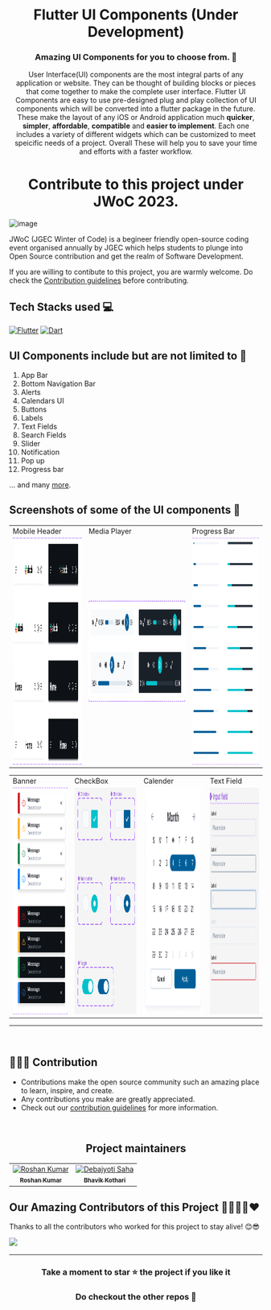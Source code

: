<h1 align=center> Flutter UI Components (Under Development) </h1>

<h3 align=center> Amazing UI Components for you to choose from. 📜 </h3>

<p align="center">
User Interface(UI) components are the most integral parts of any application or website. They can be thought of building blocks or pieces that come together to make the complete user interface. Flutter UI Components are  easy to use pre-designed plug and play collection of UI components which will be converted into a flutter package in the future. These make the layout of any iOS or Android application much <b>quicker</b>, <b>simpler</b>, <b>affordable</b>, <b>compatible</b> and <b>easier to implement</b>. Each one includes a variety of different widgets which can be customized to meet speicific needs of a project. Overall These will help you to save your time and efforts with a faster workflow.
</p>

<h1 align='center'>Contribute to this project under JWoC 2023.</h1>

![image](https://user-images.githubusercontent.com/93156825/218812396-11adb7dd-7d59-4d99-bd0b-651bcd00f22d.png)

JWoC (JGEC Winter of Code) is a begineer friendly open-source coding event organised annually by JGEC which helps students to plunge into Open Source contribution and get the realm of Software Development.

If you are willing to contibute to this project, you are warmly welcome.
Do check the [Contribution guidelines](https://github.com/Clueless-Community/flutter-ui-components/blob/master/CONTRIBUTION.md) before contributing.

## Tech Stacks used 💻

[![Flutter](https://img.shields.io/badge/Flutter-%2302569B.svg?style=for-the-badge&logo=Flutter&logoColor=white)](https://flutter.dev/)
[![Dart](https://img.shields.io/badge/dart-%230175C2.svg?style=for-the-badge&logo=dart&logoColor=white)](https://dart.dev/)





## UI Components include but are not limited to 📖
1. App Bar
2. Bottom Navigation Bar
3. Alerts
4. Calendars UI
5. Buttons 
6. Labels
7. Text Fields
8. Search Fields
9. Slider
10. Notification 
11. Pop up
12. Progress bar 

... and many [more](https://docs.flutter.dev/development/ui/widgets/material).

## Screenshots of some of the UI components :iphone:
<table>
  <tr>
    <td>Mobile Header</td>
     <td>Media Player</td>
     <td>Progress Bar</td>
  </tr>
  <tr>
    <td><img src="assets/Screenshots/Mobile header.png" width=300 height=450></td>
    <td><img src="assets/Screenshots/Media player.png" width=470 height=200></td>
    <td><img src="assets/Screenshots/Progress Bar.png" width=270 height=450></td>
  </tr>
  </table>
  <table>
    <tr>
    <td>Banner</td>
     <td>CheckBox</td>
    <td>Calender</td>
      <td>Text Field</td>
  </tr>
  <tr>
    <td><img src="assets/Screenshots/Banner alert.png" width=270 height=450></td>
    <td><img src="assets/Screenshots/checkbox.png" width=270 height=450></td>
    <td><img src="assets/Screenshots/calender.png" width=270 height=450></td>
    <td><img src="assets/Screenshots/text field.png" width=270 height=450></td>
  </tr>
 </table>

<hr>
<br>

 ## 👩🏽‍💻 Contribution

- Contributions make the open source community such an amazing place to learn, inspire, and create.
- Any contributions you make are greatly appreciated.
- Check out our [contribution guidelines](/CONTRIBUTION.md) for more information.

<br>

<h2 align='center'> Project maintainers </h2>
<table align='center'>
<tr>
    <td align="center">
        <a href="https://github.com/roshaen">
            <img src="https://avatars.githubusercontent.com/u/58213083?v=4" width="100;" alt="Roshan Kumar"/>
            <br />
            <sub><b>Roshan Kumar</b></sub>
        </a>
    </td>
      <td align="center">
        <a href="https://github.com/Bhavikk01">
            <img src="https://avatars.githubusercontent.com/u/91150440?v=4" width="100;" alt="Debajyoti Saha"/>
            <br />
            <sub><b>Bhavik Kothari</b></sub>
        </a>
    </td>
  </tr>
</table>


## Our Amazing Contributors of this Project 👨‍👨‍👦‍👦❤️
Thanks to all the contributors who worked for this project to stay alive! 😊😎

<a align="center" href="https://github.com/Clueless-Community/flutter-ui-components/graphs/contributors">
  <img src="https://contrib.rocks/image?repo=Clueless-Community/flutter-ui-components&&max=817" />  
</a>

<br>

--- 
<div align="center">
    <h3><b>Take a moment to star ⭐ the project if you like it</b></h3>
    <h3>Do checkout the other repos 💫</h3> 
</div>

